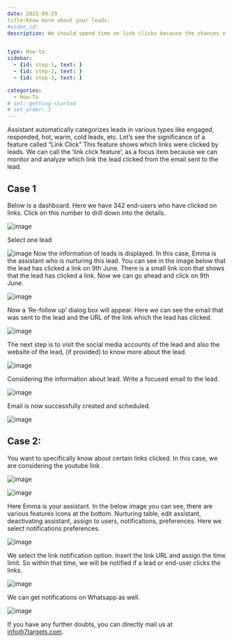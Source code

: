 ```yaml
---
date: 2021-09-29
title:Know more about your leads. 
#video_id: 
description: We should spend time on link clicks because the chances of getting a response from them are much higher.


type: How-to
sidebar:
  - {id: step-1, text: }
  - {id: step-2, text: }
  - {id: step-3, text: }

categories:
  - How-To
# set: getting-started
# set_order: 3
---
```


Assistant automatically categorizes leads in various types like engaged, responded, hot, warm, cold leads, etc. 
Let’s see the significance of a feature called “Link Click”  This feature shows which links were clicked by leads.
We can call the ‘link click feature’, as a focus item because we can monitor and analyze which link the lead clicked from the email sent to the lead. 


## Case 1 

Below is a dashboard. Here we have 342 end-users who have clicked on links. 
Click on this number to drill down into the details.

![image](../../images/linkclick/linkclick1.jpg)

Select one lead 

![image](../../images/linkclick/linkclick2.jpg)
Now the information of leads is displayed.
 In this case, Emma is the assistant who is nurturing this lead.
You can see in the image below that the lead has clicked a link on 9th June. There is a small link icon that shows that the lead has clicked a link.
Now we can go ahead and click on 9th June. 


![image](../../images/linkclick/linkclick3.jpg)

Now a ‘Re-follow up’ dialog box will appear. Here we can see the email that was sent to the lead and the URL of the link which the lead has clicked.


![image](../../images/linkclick/linkclick4.jpg)

The next step is to visit the social media accounts of the lead and also the website of the lead, (if provided) to know more about the lead. 


![image](../../images/linkclick/linkclick5.jpg)

Considering the information about lead. Write a focused email to the lead.  


![image](../../images/linkclick/linkclick6.jpg)

Email is now successfully created and scheduled. 

![image](../../images/linkclick/linkclick7.jpg)
## Case 2: 
You want to specifically know about certain links clicked. 
In this case, we are considering the youtube link

![image](../../images/linkclick/linkclick8.jpg)

![image](../../images/linkclick/linkclick9.jpg)

Here  Emma is your assistant.
In the below image you can see, there are various features icons at the bottom.
Nurturing table, edit assistant, deactivating assistant, assign to users, notifications, preferences.
Here we select notifications preferences. 

![image](../../images/linkclick/linkclick10.jpg)

We select the link notification option. Insert the link URL and assign the time limit.
So within that time, we will be notified if a lead or end-user clicks the links.

![image](../../images/linkclick/linkclick11.jpg)

We can get notifications on Whatsapp as well. 

![image](../../images/linkclick/linkclick12.jpg)

If you have any further doubts, you can directly mail us at info@7targets.com.